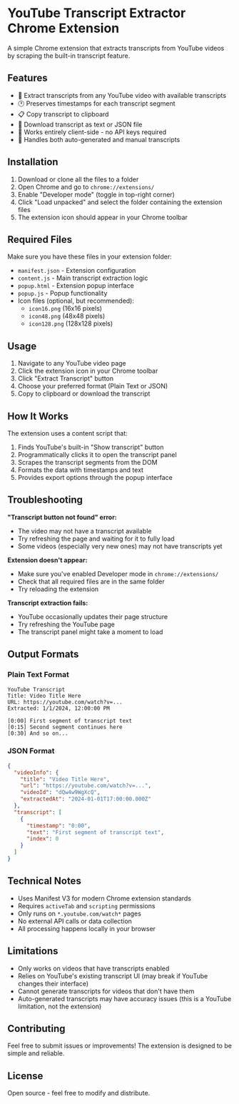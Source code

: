 # YouTube Transcript Extractor Chrome Extension

A simple Chrome extension that extracts transcripts from YouTube videos by scraping the built-in transcript feature.

## Features

- 📝 Extract transcripts from any YouTube video with available transcripts
- 🕐 Preserves timestamps for each transcript segment
- 📋 Copy transcript to clipboard
- 💾 Download transcript as text or JSON file
- 🎯 Works entirely client-side - no API keys required
- 🔄 Handles both auto-generated and manual transcripts

## Installation

1. Download or clone all the files to a folder
2. Open Chrome and go to `chrome://extensions/`
3. Enable "Developer mode" (toggle in top-right corner)
4. Click "Load unpacked" and select the folder containing the extension files
5. The extension icon should appear in your Chrome toolbar

## Required Files

Make sure you have these files in your extension folder:
- `manifest.json` - Extension configuration
- `content.js` - Main transcript extraction logic
- `popup.html` - Extension popup interface
- `popup.js` - Popup functionality
- Icon files (optional, but recommended):
  - `icon16.png` (16x16 pixels)
  - `icon48.png` (48x48 pixels) 
  - `icon128.png` (128x128 pixels)

## Usage

1. Navigate to any YouTube video page
2. Click the extension icon in your Chrome toolbar
3. Click "Extract Transcript" button
4. Choose your preferred format (Plain Text or JSON)
5. Copy to clipboard or download the transcript

## How It Works

The extension uses a content script that:
1. Finds YouTube's built-in "Show transcript" button
2. Programmatically clicks it to open the transcript panel
3. Scrapes the transcript segments from the DOM
4. Formats the data with timestamps and text
5. Provides export options through the popup interface

## Troubleshooting

**"Transcript button not found" error:**
- The video may not have a transcript available
- Try refreshing the page and waiting for it to fully load
- Some videos (especially very new ones) may not have transcripts yet

**Extension doesn't appear:**
- Make sure you've enabled Developer mode in `chrome://extensions/`
- Check that all required files are in the same folder
- Try reloading the extension

**Transcript extraction fails:**
- YouTube occasionally updates their page structure
- Try refreshing the YouTube page
- The transcript panel might take a moment to load

## Output Formats

### Plain Text Format
```
YouTube Transcript
Title: Video Title Here
URL: https://youtube.com/watch?v=...
Extracted: 1/1/2024, 12:00:00 PM

[0:00] First segment of transcript text
[0:15] Second segment continues here
[0:30] And so on...
```

### JSON Format
```json
{
  "videoInfo": {
    "title": "Video Title Here",
    "url": "https://youtube.com/watch?v=...",
    "videoId": "dQw4w9WgXcQ",
    "extractedAt": "2024-01-01T17:00:00.000Z"
  },
  "transcript": [
    {
      "timestamp": "0:00",
      "text": "First segment of transcript text",
      "index": 0
    }
  ]
}
```

## Technical Notes

- Uses Manifest V3 for modern Chrome extension standards
- Requires `activeTab` and `scripting` permissions
- Only runs on `*.youtube.com/watch*` pages
- No external API calls or data collection
- All processing happens locally in your browser

## Limitations

- Only works on videos that have transcripts enabled
- Relies on YouTube's existing transcript UI (may break if YouTube changes their interface)
- Cannot generate transcripts for videos that don't have them
- Auto-generated transcripts may have accuracy issues (this is a YouTube limitation, not the extension)

## Contributing

Feel free to submit issues or improvements! The extension is designed to be simple and reliable.

## License

Open source - feel free to modify and distribute.